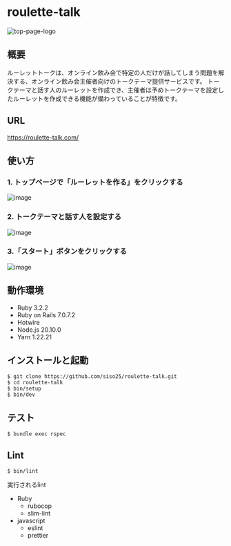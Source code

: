 # roulette-talk
![top-page-logo](https://github.com/siso25/roulette-talk/assets/47073105/9ab1ffaf-db14-4be6-a7e3-b3f39674c83a)

## 概要
ルーレットトークは、オンライン飲み会で特定の人だけが話してしまう問題を解決する、オンライン飲み会主催者向けのトークテーマ提供サービスです。
トークテーマと話す人のルーレットを作成でき、主催者は予めトークテーマを設定したルーレットを作成できる機能が備わっていることが特徴です。

## URL
https://roulette-talk.com/

## 使い方
### 1. トップページで「ルーレットを作る」をクリックする
![image](https://github.com/siso25/roulette-talk/assets/47073105/106981ac-3ed9-4212-8f27-eb84f147246a)

### 2. トークテーマと話す人を設定する
![image](https://github.com/siso25/roulette-talk/assets/47073105/8e1368d2-5699-4eb1-a66d-9b0349a4568e)

### 3.「スタート」ボタンをクリックする
![image](https://github.com/siso25/roulette-talk/assets/47073105/9be9cb44-d4b6-4bec-8801-0693d538f92e)

## 動作環境
- Ruby 3.2.2
- Ruby on Rails 7.0.7.2
- Hotwire
- Node.js 20.10.0
- Yarn 1.22.21

## インストールと起動
```
$ git clone https://github.com/siso25/roulette-talk.git
$ cd roulette-talk
$ bin/setup
$ bin/dev
```

## テスト
```
$ bundle exec rspec
```

## Lint
```
$ bin/lint
```
実行されるlint
- Ruby
  - rubocop
  - slim-lint
- javascript
  - eslint
  - prettier
